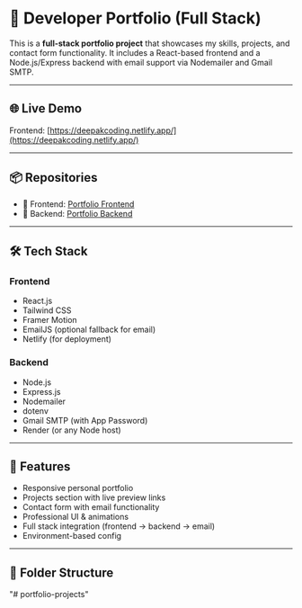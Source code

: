 # 🚀 Developer Portfolio (Full Stack)

This is a **full-stack portfolio project** that showcases my skills, projects, and contact form functionality. It includes a React-based frontend and a Node.js/Express backend with email support via Nodemailer and Gmail SMTP.

---

## 🌐 Live Demo

Frontend: [https://deepakcoding.netlify.app/](https://deepakcoding.netlify.app/)

---

## 📦 Repositories

- 🔹 Frontend: [Portfolio Frontend](https://github.com/mrdeepakkushwah/portfolio-frontend)
- 🔹 Backend: [Portfolio Backend](https://github.com/mrdeepakkushwah/portfolio-backend)

---

## 🛠️ Tech Stack

### Frontend

- React.js
- Tailwind CSS
- Framer Motion
- EmailJS (optional fallback for email)
- Netlify (for deployment)

### Backend

- Node.js
- Express.js
- Nodemailer
- dotenv
- Gmail SMTP (with App Password)
- Render (or any Node host)

---

## 🧾 Features

- Responsive personal portfolio
- Projects section with live preview links
- Contact form with email functionality
- Professional UI & animations
- Full stack integration (frontend → backend → email)
- Environment-based config

---

## 📁 Folder Structure

"# portfolio-projects" 
